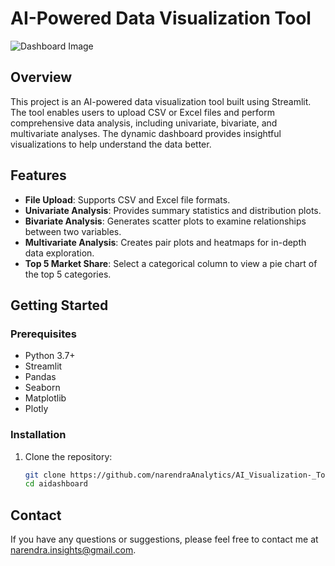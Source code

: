 # AI-Powered Data Visualization Tool

![Dashboard Image](path_to_your_image)

## Overview

This project is an AI-powered data visualization tool built using Streamlit. The tool enables users to upload CSV or Excel files and perform comprehensive data analysis, including univariate, bivariate, and multivariate analyses. The dynamic dashboard provides insightful visualizations to help understand the data better.

## Features

- **File Upload**: Supports CSV and Excel file formats.
- **Univariate Analysis**: Provides summary statistics and distribution plots.
- **Bivariate Analysis**: Generates scatter plots to examine relationships between two variables.
- **Multivariate Analysis**: Creates pair plots and heatmaps for in-depth data exploration.
- **Top 5 Market Share**: Select a categorical column to view a pie chart of the top 5 categories.

## Getting Started

### Prerequisites

- Python 3.7+
- Streamlit
- Pandas
- Seaborn
- Matplotlib
- Plotly

### Installation

1. Clone the repository:
   ```sh
   git clone https://github.com/narendraAnalytics/AI_Visualization-_Tool.git
   cd aidashboard


## Contact

If you have any questions or suggestions, please feel free to contact me at [narendra.insights@gmail.com](mailto:narendra.insights@gmail.com).
